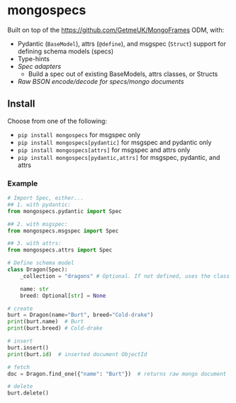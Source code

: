 # mongospecs

Built on top of the https://github.com/GetmeUK/MongoFrames ODM, with:
- Pydantic (`BaseModel`), attrs (`@define`), and msgspec (`Struct`) support for defining schema models (specs)
- Type-hints
- *Spec adapters*
  - Build a spec out of existing BaseModels, attrs classes, or Structs
- *Raw BSON encode/decode for specs/mongo documents*
## Install
Choose from one of the following:
* `pip install mongospecs` for msgspec only
* `pip install mongospecs[pydantic]` for msgspec and pydantic only
* `pip install mongospecs[attrs]` for msgspec and attrs only
* `pip install mongospecs[pydantic,attrs]` for msgspec, pydantic, and attrs

### Example
```python
# Import Spec, either...
## 1. with pydantic:
from mongospecs.pydantic import Spec

## 2. with msgspec:
from mongospecs.msgspec import Spec

## 3. with attrs:
from mongospecs.attrs import Spec

# Define schema model
class Dragon(Spec):
    _collection = "dragons" # Optional. If not defined, uses the class name by default.

    name: str
    breed: Optional[str] = None

# create
burt = Dragon(name="Burt", breed="Cold-drake")
print(burt.name)  # Burt
print(burt.breed) # Cold-drake

# insert
burt.insert()
print(burt.id)  # inserted document ObjectId

# fetch
doc = Dragon.find_one({"name": "Burt"})  # returns raw mongo document

# delete
burt.delete()
```
